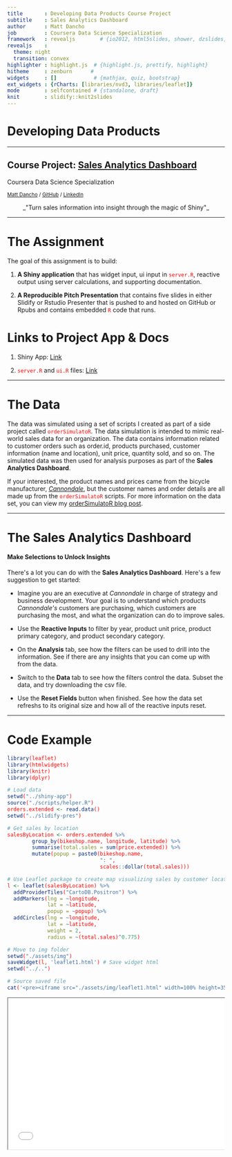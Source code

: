 ```yaml
---
title       : Developing Data Products Course Project
subtitle    : Sales Analytics Dashboard
author      : Matt Dancho
job         : Coursera Data Science Specialization
framework   : revealjs        # {io2012, html5slides, shower, dzslides, ...}
revealjs    :
  theme: night
  transition: convex
highlighter : highlight.js  # {highlight.js, prettify, highlight}
hitheme     : zenburn      # 
widgets     : []            # {mathjax, quiz, bootstrap}
ext_widgets : {rCharts: [libraries/nvd3, libraries/leaflet]}
mode        : selfcontained # {standalone, draft}
knit        : slidify::knit2slides
---
```


<link href="https://fonts.googleapis.com/css?family=Open+Sans|Permanent+Marker" rel="stylesheet">

<!-- font-family: 'Permanent Marker', cursive; -->
<!-- font-family: 'Open Sans', sans-serif; -->

<style>
.reveal h1 {
    font-size: 2em;
    // color: #0000b3;
    padding-bottom: 10px;
    font-family: 'Permanent Marker', Impact, sans-serif;
}

.reveal h2 {
    font-size: 1.5em;
    //color: #fff7e6;
    padding-bottom: 10px;
    font-family: 'Permanent Marker', Impact, sans-serif;
}


.reveal p, .reveal em {
    padding-bottom: 10px;
    width: 960px;
    font-family: 'Open Sans', Verdana, sans-serif;
}

.reveal p {
    font-size: .75em;
}

.reveal small {
    width: 500px;
}

.reveal .slides {
    text-align: left;
}

.reveal .roll {
    vertical-align: text-bottom;
}

code {
    color: red;
}

.reveal pre code { 
     height: 250px;
}

</style>



# Developing Data Products
---------------------

## Course Project: [Sales Analytics Dashboard](https://mdancho84.shinyapps.io/shiny-app/)

Coursera Data Science Specialization

<small> [Matt Dancho](http://www.mattdancho.com) / [GitHub](https://github.com/mdancho84) / [LinkedIn](https://www.linkedin.com/in/mattdancho) </small>

<center>
_"Turn sales information into insight through the magic of Shiny"_
</center>

---  

# The Assignment 

The goal of this assignment is to build:

1. __A Shiny application__ that has widget input, ui input in `server.R`, reactive output using server calculations, and supporting documentation.

2. __A Reproducible Pitch Presentation__ that contains five slides in either Slidify or Rstudio Presenter that is pushed to and hosted on GitHub or Rpubs and contains embedded `R` code that runs. 

# Links to Project App & Docs

1. Shiny App: [Link](https://mdancho84.shinyapps.io/shiny-app/)

2. `server.R` and `ui.R` files: [Link](https://github.com/mdancho84/datasciencecoursera/tree/master/DevelopingDataProducts/shiny-app) 

---
# The Data

The data was simulated using a set of scripts I created as part of a side project called `orderSimulatoR`. The data simulation is intended to mimic real-world sales data for an organization. The data contains information related to customer orders such as order.id, products purchased, customer information (name and location), unit price, quantity sold, and so on. The simulated data was then used for analysis purposes as part of the __Sales Analytics Dashboard__. 

If your interested, the product names and prices came from the bicycle manufacturer, _[Cannondale](http://www.cannondale.com/en/USA)_, but the customer names and order details are all made up from the `orderSimulatoR` scripts. For more information on the data set, you can view my [orderSimulatoR blog post](http://www.mattdancho.com/business/2016/07/12/orderSimulatoR.html).

--- 

# The Sales Analytics Dashboard

#### Make Selections to Unlock Insights

There's a lot you can do with the __Sales Analytics Dashboard__. Here's a few suggestion to get started:

* Imagine you are an executive at _Cannondale_ in charge of strategy and business development. Your goal is to understand which products _Cannondale's_ customers are purchasing, which customers are purchasing the most, and what the organization can do to improve sales.

* Use the __Reactive Inputs__ to filter by year, product unit price, product primary category, and product secondary category. 

* On the __Analysis__ tab, see how the filters can be used to drill into the information. See if there are any insights that you can come up with from the data.

* Switch to the __Data__ tab to see how the filters control the data. Subset the data, and try downloading the csv file. 

* Use the __Reset Fields__ button when finished. See how the data set refreshs to its original size and how all of the reactive inputs reset.

--- 

# Code Example



```r
library(leaflet)
library(htmlwidgets)
library(knitr)
library(dplyr)

# Load data
setwd("../shiny-app")
source("./scripts/helper.R")
orders.extended <- read.data()
setwd("../slidify-pres")

# Get sales by location
salesByLocation <- orders.extended %>%
        group_by(bikeshop.name, longitude, latitude) %>%
        summarise(total.sales = sum(price.extended)) %>%
        mutate(popup = paste0(bikeshop.name, 
                              ": ", 
                              scales::dollar(total.sales)))

# Use Leaflet package to create map visualizing sales by customer location
l <- leaflet(salesByLocation) %>% 
  addProviderTiles("CartoDB.Positron") %>%
  addMarkers(lng = ~longitude, 
             lat = ~latitude,
             popup = ~popup) %>%
  addCircles(lng = ~longitude, 
             lat = ~latitude, 
             weight = 2,
             radius = ~(total.sales)^0.775)

# Move to img folder
setwd("./assets/img")
saveWidget(l, 'leaflet1.html') # Save widget html
setwd("../..")

# Source saved file
cat('<pre><iframe src="./assets/img/leaflet1.html" width=100% height=350px allowtransparency="true"> </iframe></pre>')
```

<pre><iframe src="./assets/img/leaflet1.html" width=100% height=350px allowtransparency="true"> </iframe></pre>


